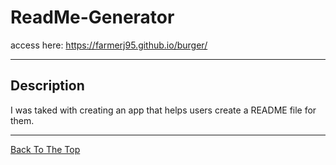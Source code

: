 # ReadMe-Generator

access here: https://farmerj95.github.io/burger/

---
## Description

I was taked with creating an app that helps users create a README file for them.

---

  
  
[Back To The Top](#)
